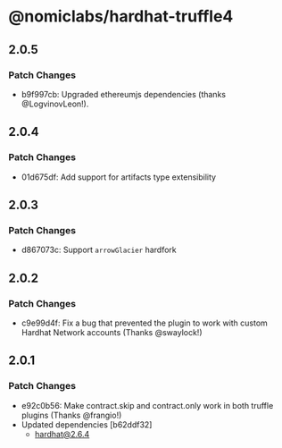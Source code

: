 # @nomiclabs/hardhat-truffle4

## 2.0.5

### Patch Changes

- b9f997cb: Upgraded ethereumjs dependencies (thanks @LogvinovLeon!).

## 2.0.4

### Patch Changes

- 01d675df: Add support for artifacts type extensibility

## 2.0.3

### Patch Changes

- d867073c: Support `arrowGlacier` hardfork

## 2.0.2

### Patch Changes

- c9e99d4f: Fix a bug that prevented the plugin to work with custom Hardhat Network accounts (Thanks @swaylock!)

## 2.0.1

### Patch Changes

- e92c0b56: Make contract.skip and contract.only work in both truffle plugins (Thanks @frangio!)
- Updated dependencies [b62ddf32]
  - hardhat@2.6.4

